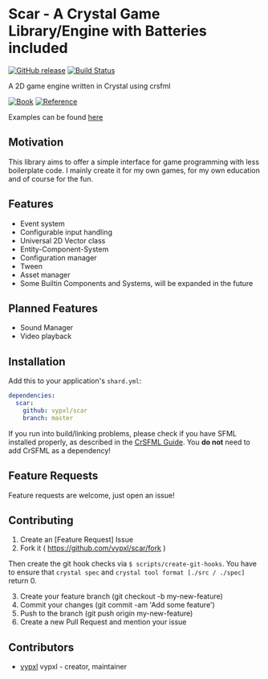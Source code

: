 # Scar - A Crystal Game Library/Engine with Batteries included

[![GitHub release](https://img.shields.io/github/release/vypxl/scar.svg?sort=semver)](https://github.com/vypxl/scar/releases)
[![Build Status](https://travis-ci.org/vypxl/scar.svg?branch=master)](https://travis-ci.org/vypxl/scar)

A 2D game engine written in Crystal using crsfml

[![Book](https://img.shields.io/badge/Documentation-Gitbook-blueviolet.svg)](https://vypxl.gitbook.io/scar/)
[![Reference](https://img.shields.io/badge/Reference-Crystal%20Docs-informational.svg)](https://vypxl.github.io/scar/)

Examples can be found [here](https://github.com/vypxl/scar_examples)

## Motivation

This library aims to offer a simple interface for game programming with less
boilerplate code. I mainly create it for my own games, for my own education
and of course for the fun.

## Features

- Event system
- Configurable input handling
- Universal 2D Vector class
- Entity-Component-System
- Configuration manager
- Tween
- Asset manager
- Some Builtin Components and Systems, will be expanded in the future

## Planned Features

- Sound Manager
- Video playback

## Installation

Add this to your application's `shard.yml`:

```yaml
dependencies:
  scar:
    github: vypxl/scar
    branch: master
```

If you run into build/linking problems, please check if you have SFML installed properly, as described in the
[CrSFML Guide](https://github.com/oprypin/crsfml/blob/master/README.md#Installation). You **do not** need to add
CrSFML as a dependency!

## Feature Requests

Feature requests are welcome, just open an issue!

## Contributing

1. Create an [Feature Request] Issue
2. Fork it ( https://github.com/vypxl/scar/fork )

Then create the git hook checks via `$ scripts/create-git-hooks`.
You have to ensure that `crystal spec` and `crystal tool format [./src / ./spec]`
return 0.

3. Create your feature branch (git checkout -b my-new-feature)
4. Commit your changes (git commit -am 'Add some feature')
5. Push to the branch (git push origin my-new-feature)
6. Create a new Pull Request and mention your issue

## Contributors

- [vypxl](https://github.com/vypxl) vypxl - creator, maintainer
